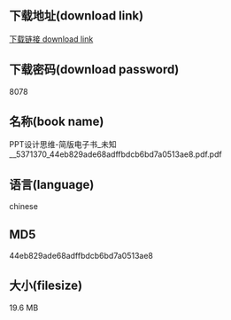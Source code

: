 ## 下载地址(download link)
[下载链接 download link](https://voluble-croquembouche-d321dc.netlify.app/?s=PPT%E8%AE%BE%E8%AE%A1%E6%80%9D%E7%BB%B4-%E7%AE%80%E7%89%88%E7%94%B5%E5%AD%90%E4%B9%A6_%E6%9C%AA%E7%9F%A5__5371370_44eb829ade68adffbdcb6bd7a0513ae8.pdf)

## 下载密码(download password)
8078

## 名称(book name)
PPT设计思维-简版电子书_未知__5371370_44eb829ade68adffbdcb6bd7a0513ae8.pdf.pdf

## 语言(language)
chinese

## MD5
44eb829ade68adffbdcb6bd7a0513ae8

## 大小(filesize)
19.6 MB
